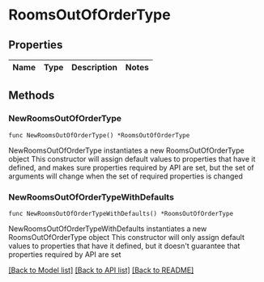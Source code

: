 # RoomsOutOfOrderType

## Properties

Name | Type | Description | Notes
------------ | ------------- | ------------- | -------------

## Methods

### NewRoomsOutOfOrderType

`func NewRoomsOutOfOrderType() *RoomsOutOfOrderType`

NewRoomsOutOfOrderType instantiates a new RoomsOutOfOrderType object
This constructor will assign default values to properties that have it defined,
and makes sure properties required by API are set, but the set of arguments
will change when the set of required properties is changed

### NewRoomsOutOfOrderTypeWithDefaults

`func NewRoomsOutOfOrderTypeWithDefaults() *RoomsOutOfOrderType`

NewRoomsOutOfOrderTypeWithDefaults instantiates a new RoomsOutOfOrderType object
This constructor will only assign default values to properties that have it defined,
but it doesn't guarantee that properties required by API are set


[[Back to Model list]](../README.md#documentation-for-models) [[Back to API list]](../README.md#documentation-for-api-endpoints) [[Back to README]](../README.md)


